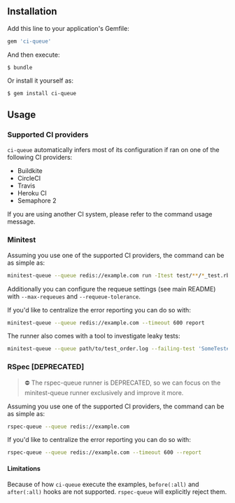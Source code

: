 ## Installation

Add this line to your application's Gemfile:

```ruby
gem 'ci-queue'
```

And then execute:

    $ bundle

Or install it yourself as:

    $ gem install ci-queue

## Usage

### Supported CI providers

`ci-queue` automatically infers most of its configuration if ran on one of the following CI providers:

  - Buildkite
  - CircleCI
  - Travis
  - Heroku CI
  - Semaphore 2

If you are using another CI system, please refer to the command usage message.

### Minitest

Assuming you use one of the supported CI providers, the command can be as simple as:

```bash
minitest-queue --queue redis://example.com run -Itest test/**/*_test.rb
```

Additionally you can configure the requeue settings (see main README) with `--max-requeues` and `--requeue-tolerance`.


If you'd like to centralize the error reporting you can do so with:

```bash
minitest-queue --queue redis://example.com --timeout 600 report
```

The runner also comes with a tool to investigate leaky tests:

```bash
minitest-queue --queue path/to/test_order.log --failing-test 'SomeTest#test_something' bisect -Itest test/**/*_test.rb
```

### RSpec [DEPRECATED]

> ⛔️ The rspec-queue runner is DEPRECATED, so we can focus on the minitest-queue runner exclusively and improve it more.

Assuming you use one of the supported CI providers, the command can be as simple as:

```bash
rspec-queue --queue redis://example.com
```

If you'd like to centralize the error reporting you can do so with:

```bash
rspec-queue --queue redis://example.com --timeout 600 --report
```

#### Limitations

Because of how `ci-queue` execute the examples, `before(:all)` and `after(:all)` hooks are not supported. `rspec-queue` will explicitly reject them.
